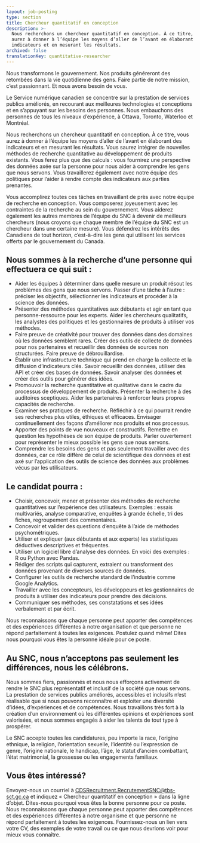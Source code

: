 ```yaml
---
layout: job-posting
type: section
title: Chercheur quantitatif en conception
description: >-
  Nous recherchons un chercheur quantitatif en conception. À ce titre, vous
  aurez à donner à l’équipe les moyens d’aller de l’avant en élaborant des
  indicateurs et en mesurant les résultats.
archived: false
translationKey: quantitative-researcher
---
```

Nous transformons le gouvernement. Nos produits généreront des retombées dans la vie quotidienne des gens. Faire partie de notre mission, c’est passionnant. Et nous avons besoin de vous.

Le Service numérique canadien se concentre sur la prestation de services publics améliorés, en recourant aux meilleures technologies et conceptions et en s’appuyant sur les besoins des personnes. Nous embauchons des personnes de tous les niveaux d’expérience, à Ottawa, Toronto, Waterloo et Montréal.

Nous recherchons un chercheur quantitatif en conception. À ce titre, vous aurez à donner à l’équipe les moyens d’aller de l’avant en élaborant des indicateurs et en mesurant les résultats. Vous saurez intégrer de nouvelles méthodes de recherche quantitative au développement de produits existants. Vous ferez plus que des calculs : vous fournirez une perspective des données axée sur la personne pour nous aider à comprendre les gens que nous servons. Vous travaillerez également avec notre équipe des politiques pour l’aider à rendre compte des indicateurs aux parties prenantes.

Vous accomplirez toutes ces tâches en travaillant de près avec notre équipe de recherche en conception. Vous composerez joyeusement avec les contraintes de la recherche au sein du gouvernement. Vous aiderez également les autres membres de l’équipe du SNC à devenir de meilleurs chercheurs (nous croyons que chaque membre de l’équipe du SNC est un chercheur dans une certaine mesure). Vous défendrez les intérêts des Canadiens de tout horizon, c’est-à-dire les gens qui utilisent les services offerts par le gouvernement du Canada.

## Nous sommes à la recherche d’une personne qui effectuera ce qui suit :

* Aider les équipes à déterminer dans quelle mesure un produit résout les problèmes des gens que nous servons. Passer d’une tâche à l’autre : préciser les objectifs, sélectionner les indicateurs et procéder à la science des données.
* Présenter des méthodes quantitatives aux débutants et agir en tant que personne-ressource pour les experts. Aider les chercheurs qualitatifs, les analystes des politiques et les gestionnaires de produits à utiliser vos méthodes.
* Faire preuve de créativité pour trouver des données dans des domaines où les données semblent rares. Créer des outils de collecte de données pour nos partenaires et recueillir des données de sources non structurées. Faire preuve de débrouillardise.
* Établir une infrastructure technique qui prend en charge la collecte et la diffusion d’indicateurs clés. Savoir recueillir des données, utiliser des API et créer des bases de données. Savoir analyser des données et créer des outils pour générer des idées.
* Promouvoir la recherche quantitative et qualitative dans le cadre du processus de développement de produits. Présenter la recherche à des auditoires sceptiques. Aider les partenaires à renforcer leurs propres capacités de recherche.
* Examiner ses pratiques de recherche. Réfléchir à ce qui pourrait rendre ses recherches plus utiles, éthiques et efficaces. Envisager continuellement des façons d’améliorer nos produits et nos processus.
* Apporter des points de vue nouveaux et constructifs. Remettre en question les hypothèses de son équipe de produits. Parler ouvertement pour représenter le mieux possible les gens que nous servons.
* Comprendre les besoins des gens et pas seulement travailler avec des données, car ce rôle diffère de celui de scientifique des données et est axé sur l’application des outils de science des données aux problèmes vécus par les utilisateurs. 

## Le candidat pourra :

* Choisir, concevoir, mener et présenter des méthodes de recherche quantitatives sur l’expérience des utilisateurs. Exemples : essais multivariés, analyse comparative, enquêtes à grande échelle, tri des fiches, regroupement des commentaires.
* Concevoir et valider des questions d’enquête à l’aide de méthodes psychométriques.
* Utiliser et expliquer (aux débutants et aux experts) les statistiques déductives descriptives et fréquentes.
* Utiliser un logiciel libre d’analyse des données. En voici des exemples : R ou Python avec Pandas.
* Rédiger des scripts qui capturent, extraient ou transforment des données provenant de diverses sources de données.
* Configurer les outils de recherche standard de l’industrie comme Google Analytics.
* Travailler avec les concepteurs, les développeurs et les gestionnaires de produits à utiliser des indicateurs pour prendre des décisions.
* Communiquer ses méthodes, ses constatations et ses idées verbalement et par écrit.

Nous reconnaissons que chaque personne peut apporter des compétences et des expériences différentes à notre organisation et que personne ne répond parfaitement à toutes les exigences. Postulez quand même! Dites nous pourquoi vous êtes la personne idéale pour ce poste.

## Au SNC, nous n’acceptons pas seulement les différences, nous les célébrons.

Nous sommes fiers, passionnés et nous nous efforçons activement de rendre le SNC plus représentatif et inclusif de la société que nous servons. La prestation de services publics améliorés, accessibles et inclusifs n’est réalisable que si nous pouvons reconnaître et exploiter une diversité d’idées, d’expériences et de compétences. Nous travaillons très fort à la création d’un environnement où les différentes opinions et expériences sont valorisées, et nous sommes engagés à aider les talents de tout type à prospérer.

Le SNC accepte toutes les candidatures, peu importe la race, l’origine ethnique, la religion, l’orientation sexuelle, l’identité ou l’expression de genre, l’origine nationale, le handicap, l’âge, le statut d’ancien combattant, l’état matrimonial, la grossesse ou les engagements familiaux.

## Vous êtes intéressé?

Envoyez-nous un courriel à [CDSRecruitment.RecrutementSNC@tbs-sct.gc.ca](CDSRecruitment.RecrutementSNC@tbs-sct.gc.ca) et indiquez « Chercheur quantitatif en conception » dans la ligne d’objet. Dites-nous pourquoi vous êtes la bonne personne pour ce poste. Nous reconnaissons que chaque personne peut apporter des compétences et des expériences différentes à notre organisme et que personne ne répond parfaitement à toutes les exigences. Fournissez-nous un lien vers votre CV, des exemples de votre travail ou ce que nous devrions voir pour mieux vous connaître.

